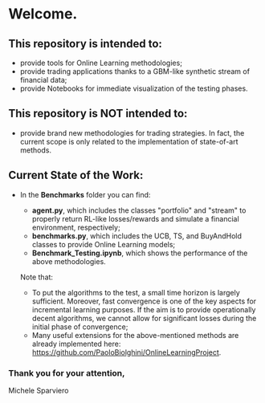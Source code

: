 # Welcome.
## This repository is intended to:
- provide tools for Online Learning methodologies;
- provide trading applications thanks to a GBM-like synthetic stream of financial data;
- provide Notebooks for immediate visualization of the testing phases.

## This repository is NOT intended to:
- provide brand new methodologies for trading strategies. In fact, the current scope is only related to the implementation of state-of-art methods.

## Current State of the Work:
- In the __Benchmarks__ folder you can find:
  - __agent.py__, which includes the classes "portfolio" and "stream" to properly return RL-like losses/rewards and simulate a financial environment, respectively;
  - __benchmarks.py__, which includes the UCB, TS, and BuyAndHold classes to provide Online Learning models;
  - __Benchmark_Testing.ipynb__, which shows the performance of the above methodologies.
    
  Note that:
  - To put the algorithms to the test, a small time horizon is largely sufficient. Moreover, fast convergence is one of the key aspects for incremental learning purposes. If the aim is to provide operationally decent algorithms, we cannot allow for significant losses during the initial phase of convergence;
  - Many useful extensions for the above-mentioned methods are already implemented here: https://github.com/PaoloBiolghini/OnlineLearningProject. 

### Thank you for your attention,
Michele Sparviero
